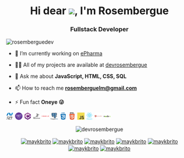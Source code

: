 <h1 align="center">Hi dear <img src="https://raw.githubusercontent.com/kaueMarques/kaueMarques/master/hi.gif" width="30px">, I'm Rosembergue</h1>
<h3 align="center">Fullstack Developer</h3>
<p align="left"> <img src="https://komarev.com/ghpvc/?username=maykbrito" alt="rosemberguedev" /> </p>

- 🔭 I’m currently working on [ePharma](https://github.com/devrosembergue)

- 👨‍💻 All of my projects are available at [devrosembergue](https://github.com/devrosembergue)

- 💬 Ask me about **JavaScript, HTML, CSS, SQL**

- 📫 How to reach me **rosemberguelm@gmail.com**

- ⚡ Fun fact **Oneye 😜**

<p align="left">
<img src="https://github.com/devicons/devicon/blob/master/icons/dot-net/dot-net-original-wordmark.svg" alt="dotnet" width="20" height="20"/>
<img src="https://github.com/devicons/devicon/blob/master/icons/dotnetcore/dotnetcore-original.svg" alt="dotnetcore" width="20" height="20"/>
<img src="https://github.com/devicons/devicon/blob/master/icons/csharp/csharp-original.svg" alt="csharp" width="20" height="20"/>
<img src="https://github.com/devicons/devicon/blob/master/icons/microsoftsqlserver/microsoftsqlserver-plain-wordmark.svg" alt="sqlserver" width="20" height="20"/>
<img src="https://github.com/devicons/devicon/blob/master/icons/oracle/oracle-original.svg" alt="oracle" width="20" height="20"/>
<img src="https://raw.githubusercontent.com/devicons/devicon/master/icons/postgresql/postgresql-original-wordmark.svg" alt="postgresql" width="20" height="20"/>
<img src="https://raw.githubusercontent.com/devicons/devicon/master/icons/css3/css3-plain-wordmark.svg" alt="css3"  width="20" height="20"/>
<img src="https://raw.githubusercontent.com/devicons/devicon/master/icons/html5/html5-original-wordmark.svg" alt="html5"  width="20" height="20"/>
<img src="https://raw.githubusercontent.com/devicons/devicon/master/icons/javascript/javascript-original.svg" alt="javascript" width="20" height="20"/>
<img src="https://raw.githubusercontent.com/devicons/devicon/master/icons/react/react-original-wordmark.svg" alt="react" width="20" height="20"/>
<img src="https://github.com/devicons/devicon/blob/master/icons/angularjs/angularjs-plain-wordmark.svg" alt="angularjs" width="20" height="20"/>
<img src="https://raw.githubusercontent.com/devicons/devicon/master/icons/nodejs/nodejs-original-wordmark.svg" alt="nodejs" width="20" height="20"/></p><p align="center">
<img src="https://github-readme-stats.vercel.app/api?username=devrosembergue&show_icons=true" alt="devrosembergue"/> 
</p>

<p align="center">
<a href="https://codepen.io/maykbrito" target="blank"><img align="center" src="https://cdn.jsdelivr.net/npm/simple-icons@3.0.1/icons/codepen.svg" alt="maykbrito" height="20" width="20" /></a>
<a href="https://twitter.com/maykbrito" target="blank"><img align="center" src="https://cdn.jsdelivr.net/npm/simple-icons@3.0.1/icons/twitter.svg" alt="maykbrito" height="20" width="20" /></a>
<a href="https://linkedin.com/in/maykbrito" target="blank"><img align="center" src="https://cdn.jsdelivr.net/npm/simple-icons@3.0.1/icons/linkedin.svg" alt="maykbrito" height="20" width="20" /></a>
<a href="https://stackoverflow.com/maykbrito" target="blank"><img align="center" src="https://cdn.jsdelivr.net/npm/simple-icons@3.0.1/icons/stackoverflow.svg" alt="maykbrito" height="20" width="20" /></a>
<a href="https://codesandbox.com/maykbrito" target="blank"><img align="center" src="https://cdn.jsdelivr.net/npm/simple-icons@3.0.1/icons/codesandbox.svg" alt="maykbrito" height="20" width="20" /></a>
<a href="https://fb.com/maykbrito" target="blank"><img align="center" src="https://cdn.jsdelivr.net/npm/simple-icons@3.0.1/icons/facebook.svg" alt="maykbrito" height="20" width="20" /></a>
<a href="https://instagram.com/maykbrito" target="blank"><img align="center" src="https://cdn.jsdelivr.net/npm/simple-icons@3.0.1/icons/instagram.svg" alt="maykbrito" height="20" width="20" /></a>
</p>

<!--
- 👋 Hi, I’m @devrosembergue
- 👀 I’m interested in ...
- 🌱 I’m currently learning ...
- 💞️ I’m looking to collaborate on ...
- 📫 How to reach me ...

<!---
devrosembergue/devrosembergue is a ✨ special ✨ repository because its `README.md` (this file) appears on your GitHub profile.
You can click the Preview link to take a look at your changes.
--->
